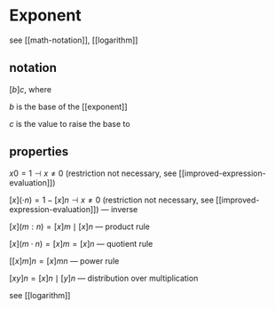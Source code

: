 # Exponent

see [[math-notation]], [[logarithm]]

## notation

$[b]c$, where

$b$ is the base of the [[exponent]]

$c$ is the value to raise the base to

## properties

$x0 = 1 \dashv x \ne 0$ (restriction not necessary, see [[improved-expression-evaluation]])

$[x](\cdot n) = 1 - [x]n\dashv x \ne 0$ (restriction not necessary, see [[improved-expression-evaluation]]) &mdash; inverse

$[x](m : n) = [x]m \mid [x]n$ &mdash; product rule

$[x](m \cdot n) = [x]m = [x]n$ &mdash; quotient rule

$[[x] m] n = [x]mn$ &mdash; power rule

$[xy]n = [x] n \mid [y]n$ &mdash; distribution over multiplication

see [[logarithm]]
